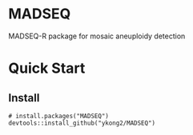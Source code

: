 # MADSEQ
MADSEQ-R package for mosaic aneuploidy detection

# Quick Start
## Install
```
# install.packages("MADSEQ")
devtools::install_github("ykong2/MADSEQ")
```
